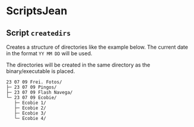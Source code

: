 # ScriptsJean

## Script `createdirs`
Creates a structure of directories like the example below. The current date in the format `YY MM DD` will be used.

The directories will be created in the same directory as the binary/executable is placed.
```
23 07 09 Frei. Fotos/
├─ 23 07 09 Pingos/
├─ 23 07 09 Flash Navega/
└─ 23 07 09 Ecobie/
   ├─ Ecobie 1/
   ├─ Ecobie 2/
   ├─ Ecobie 3/
   └─ Ecobie 4/
``` 
